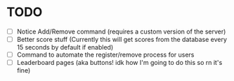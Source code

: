 # TODO

<!-- TODO: Add more to the TODO List -->

- [ ] Notice Add/Remove command (requires a custom version of the server)
- [ ] Better score stuff (Currently this will get scores from the database every 15 seconds by default if enabled)
- [ ] Command to automate the register/remove process for users
- [ ] Leaderboard pages (aka buttons! idk how I'm going to do this so rn it's fine)
